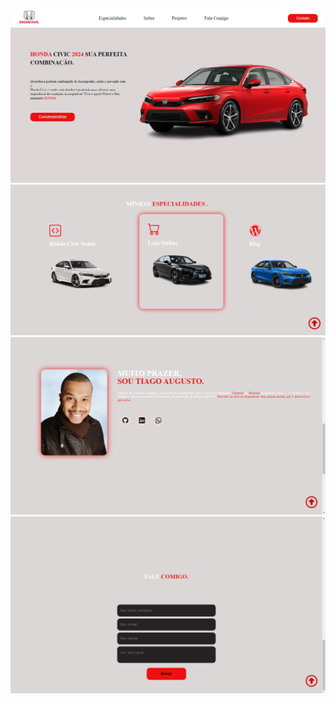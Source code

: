 ![ALT Text](img/Image-2024-.jpg)
![ALT Text](img/especialidades.png)
![ALT Text](img/git-perfil.png)
![ALT Text](img/contato-eu.png)
